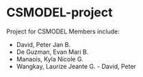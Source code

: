 # CSMODEL-project
Project for CSMODEL
Members include: 
* David, Peter Jan B.
* De Guzman, Evan Mari B.
* Manaois, Kyla Nicole G.
* Wangkay, Laurize Jeante G. - David, Peter 
